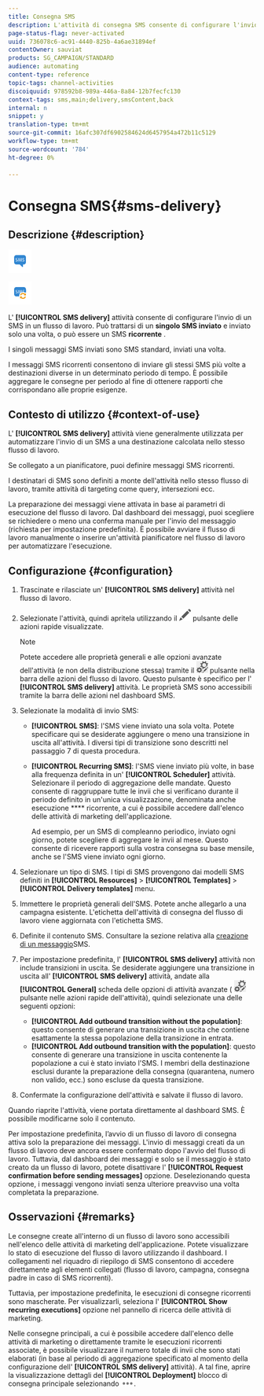 ```yaml
---
title: Consegna SMS
description: L'attività di consegna SMS consente di configurare l'invio di un SMS singolo o ricorrente in un flusso di lavoro.
page-status-flag: never-activated
uuid: 736078c6-ac91-4440-825b-4a6ae31894ef
contentOwner: sauviat
products: SG_CAMPAIGN/STANDARD
audience: automating
content-type: reference
topic-tags: channel-activities
discoiquuid: 978592b8-989a-446a-8a84-12b7fecfc130
context-tags: sms,main;delivery,smsContent,back
internal: n
snippet: y
translation-type: tm+mt
source-git-commit: 16afc307df6902584624d6457954a472b11c5129
workflow-type: tm+mt
source-wordcount: '784'
ht-degree: 0%

---
```



# Consegna SMS{#sms-delivery}

## Descrizione {#description}

![](assets/sms.png)

![](assets/recurrentsms.png)

L&#39; **[!UICONTROL SMS delivery]** attività consente di configurare l&#39;invio di un SMS in un flusso di lavoro. Può trattarsi di un **singolo SMS inviato** e inviato solo una volta, o può essere un SMS **ricorrente** .

I singoli messaggi SMS inviati sono SMS standard, inviati una volta.

I messaggi SMS ricorrenti consentono di inviare gli stessi SMS più volte a destinazioni diverse in un determinato periodo di tempo. È possibile aggregare le consegne per periodo al fine di ottenere rapporti che corrispondano alle proprie esigenze.

## Contesto di utilizzo {#context-of-use}

L&#39; **[!UICONTROL SMS delivery]** attività viene generalmente utilizzata per automatizzare l&#39;invio di un SMS a una destinazione calcolata nello stesso flusso di lavoro.

Se collegato a un pianificatore, puoi definire messaggi SMS ricorrenti.

I destinatari di SMS sono definiti a monte dell&#39;attività nello stesso flusso di lavoro, tramite attività di targeting come query, intersezioni ecc.

La preparazione dei messaggi viene attivata in base ai parametri di esecuzione del flusso di lavoro. Dal dashboard dei messaggi, puoi scegliere se richiedere o meno una conferma manuale per l&#39;invio del messaggio (richiesta per impostazione predefinita). È possibile avviare il flusso di lavoro manualmente o inserire un&#39;attività pianificatore nel flusso di lavoro per automatizzare l&#39;esecuzione.

## Configurazione {#configuration}

1. Trascinate e rilasciate un&#39; **[!UICONTROL SMS delivery]** attività nel flusso di lavoro.
1. Selezionate l&#39;attività, quindi apritela utilizzando il ![](assets/edit_darkgrey-24px.png) pulsante delle azioni rapide visualizzate.

   >[!NOTE]
   >
   >Potete accedere alle proprietà generali e alle opzioni avanzate dell&#39;attività (e non della distribuzione stessa) tramite il ![](assets/dlv_activity_params-24px.png) pulsante nella barra delle azioni del flusso di lavoro. Questo pulsante è specifico per l&#39; **[!UICONTROL SMS delivery]** attività. Le proprietà SMS sono accessibili tramite la barra delle azioni nel dashboard SMS.

1. Selezionate la modalità di invio SMS:

   * **[!UICONTROL SMS]**: l&#39;SMS viene inviato una sola volta. Potete specificare qui se desiderate aggiungere o meno una transizione in uscita all&#39;attività. I diversi tipi di transizione sono descritti nel passaggio 7 di questa procedura.
   * **[!UICONTROL Recurring SMS]**: l&#39;SMS viene inviato più volte, in base alla frequenza definita in un&#39; **[!UICONTROL Scheduler]** attività. Selezionare il periodo di aggregazione delle mandate. Questo consente di raggruppare tutte le invii che si verificano durante il periodo definito in un&#39;unica visualizzazione, denominata anche esecuzione **** ricorrente, a cui è possibile accedere dall&#39;elenco delle attività di marketing dell&#39;applicazione.

      Ad esempio, per un SMS di compleanno periodico, inviato ogni giorno, potete scegliere di aggregare le invii al mese. Questo consente di ricevere rapporti sulla vostra consegna su base mensile, anche se l&#39;SMS viene inviato ogni giorno.

1. Selezionare un tipo di SMS. I tipi di SMS provengono dai modelli SMS definiti in **[!UICONTROL Resources]** > **[!UICONTROL Templates]** > **[!UICONTROL Delivery templates]** menu.
1. Immettere le proprietà generali dell&#39;SMS. Potete anche allegarlo a una campagna esistente. L&#39;etichetta dell&#39;attività di consegna del flusso di lavoro viene aggiornata con l&#39;etichetta SMS.
1. Definite il contenuto SMS. Consultare la sezione relativa alla [creazione di un messaggio](../../channels/using/creating-an-sms-message.md)SMS.
1. Per impostazione predefinita, l&#39; **[!UICONTROL SMS delivery]** attività non include transizioni in uscita. Se desiderate aggiungere una transizione in uscita all&#39; **[!UICONTROL SMS delivery]** attività, andate alla **[!UICONTROL General]** scheda delle opzioni di attività avanzate ( ![](assets/dlv_activity_params-24px.png) pulsante nelle azioni rapide dell&#39;attività), quindi selezionate una delle seguenti opzioni:

   * **[!UICONTROL Add outbound transition without the population]**: questo consente di generare una transizione in uscita che contiene esattamente la stessa popolazione della transizione in entrata.
   * **[!UICONTROL Add outbound transition with the population]**: questo consente di generare una transizione in uscita contenente la popolazione a cui è stato inviato l&#39;SMS. I membri della destinazione esclusi durante la preparazione della consegna (quarantena, numero non valido, ecc.) sono escluse da questa transizione.

1. Confermate la configurazione dell&#39;attività e salvate il flusso di lavoro.

Quando riaprite l&#39;attività, viene portata direttamente al dashboard SMS. È possibile modificarne solo il contenuto.

Per impostazione predefinita, l’avvio di un flusso di lavoro di consegna attiva solo la preparazione dei messaggi. L&#39;invio di messaggi creati da un flusso di lavoro deve ancora essere confermato dopo l&#39;avvio del flusso di lavoro. Tuttavia, dal dashboard dei messaggi e solo se il messaggio è stato creato da un flusso di lavoro, potete disattivare l&#39; **[!UICONTROL Request confirmation before sending messages]** opzione. Deselezionando questa opzione, i messaggi vengono inviati senza ulteriore preavviso una volta completata la preparazione.

## Osservazioni {#remarks}

Le consegne create all&#39;interno di un flusso di lavoro sono accessibili nell&#39;elenco delle attività di marketing dell&#39;applicazione. Potete visualizzare lo stato di esecuzione del flusso di lavoro utilizzando il dashboard. I collegamenti nel riquadro di riepilogo di SMS consentono di accedere direttamente agli elementi collegati (flusso di lavoro, campagna, consegna padre in caso di SMS ricorrenti).

Tuttavia, per impostazione predefinita, le esecuzioni di consegne ricorrenti sono mascherate. Per visualizzarli, seleziona l&#39; **[!UICONTROL Show recurring executions]** opzione nel pannello di ricerca delle attività di marketing.

Nelle consegne principali, a cui è possibile accedere dall&#39;elenco delle attività di marketing o direttamente tramite le esecuzioni ricorrenti associate, è possibile visualizzare il numero totale di invii che sono stati elaborati (in base al periodo di aggregazione specificato al momento della configurazione dell&#39; **[!UICONTROL SMS delivery]** attività). A tal fine, aprire la visualizzazione dettagli del **[!UICONTROL Deployment]** blocco di consegna principale selezionando ![](assets/wkf_dlv_detail_button.png).
